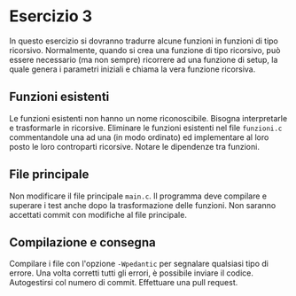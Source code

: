 # Esercizio 3

In questo esercizio si dovranno tradurre alcune funzioni in funzioni di tipo ricorsivo. Normalmente, quando si crea una funzione di tipo ricorsivo, può essere necessario (ma non sempre) ricorrere ad una funzione di setup, la quale genera i parametri iniziali e chiama la vera funzione ricorsiva.

## Funzioni esistenti

Le funzioni esistenti non hanno un nome riconoscibile. Bisogna interpretarle e trasformarle in ricorsive. Eliminare le funzioni esistenti nel file `funzioni.c` commentandole una ad una (in modo ordinato) ed implementare al loro posto le loro controparti ricorsive. Notare le dipendenze tra funzioni.

## File principale

Non modificare il file principale `main.c`. Il programma deve compilare e superare i test anche dopo la trasformazione delle funzioni. Non saranno accettati commit con modifiche al file principale.

## Compilazione e consegna

Compilare i file con l'opzione `-Wpedantic` per segnalare qualsiasi tipo di errore. Una volta corretti tutti gli errori, è possibile inviare il codice. Autogestirsi col numero di commit. Effettuare una pull request.
